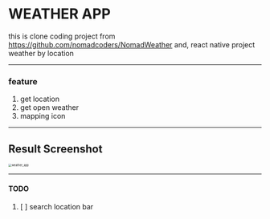 # WEATHER APP

this is clone coding project from https://github.com/nomadcoders/NomadWeather 
and, react native project weather by location





---



### feature

1. get location
2. get open weather
3. mapping icon





---



## Result Screenshot



<img src="https://github.com/cothi/reactNativeTest/blob/main/weather/assets/weather_app.jpeg?raw=true&&p" alt="weather_app" style="zoom:40%;" />



---



#### TODO



1. [ ] search location bar









